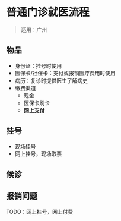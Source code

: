 # 普通门诊就医流程

> 适用：广州

## 物品

* 身份证：挂号时使用
* 医保卡/社保卡：支付或报销医疗费用时使用
* 病历：复诊时提供医生了解病史
* 缴费渠道
    * 现金
    * 医保卡刷卡
    * **网上支付**

## 挂号

* 现场挂号
* 网上挂号，现场取票

## 候诊

## 报销问题

TODO：网上挂号，网上付费

